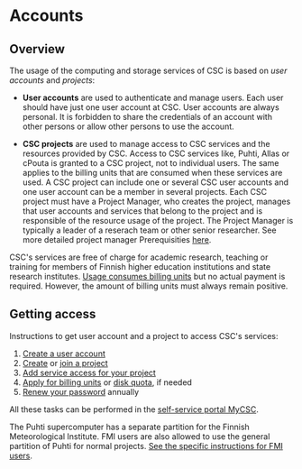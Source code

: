 # Accounts

## Overview

The usage of the computing and storage services of CSC is based on _user accounts_ and _projects_:

*   **User accounts** are used to authenticate and manage users. Each user should have just one user account at CSC.  User accounts are always personal. It is forbidden to share the credentials of an account with other persons or allow other persons to use the account.

*   **CSC projects** are used to manage access to CSC services and the resources provided by CSC. Access to CSC services like, Puhti, Allas or cPouta 
is granted to a CSC project, not to individual users. The same applies to the billing units that are consumed when these services are used.
A CSC project can include one or several CSC user accounts and one user account can be a member in several projects. Each CSC project must have a Project Manager, who creates the project, manages that user accounts and services that belong to the project and is responsible of the resource usage 
of the project. The Project Manager is typically a leader of a reserach team or other senior researcher. See more detailed project manager Prerequisities [here](https://www.csc.fi/en/prerequisites-for-a-project-manager).

CSC's services are free of charge for academic research, teaching or training for members of Finnish higher education
institutions and state research institutes.
[Usage consumes billing units](billing.md) but no actual payment is required.
However, the amount of billing units must always remain positive.

## Getting access

Instructions to get user account and a project to access CSC's services:

1. [Create a user account](how-to-create-new-user-account.md)
1. [Create](how-to-create-new-project.md) or
   [join a project](how-to-add-member-to-project.md)
1. [Add service access for your project](how-to-add-service-access-for-project.md)
1. [Apply for billing units](how-to-apply-for-billing-units.md) or
   [disk quota](how-to-increase-disk-quotas.md), if needed
1. [Renew your password](how-to-change-password.md) annually

All these tasks can be performed in the
[self-service portal MyCSC](https://my.csc.fi).

The Puhti supercomputer has a separate partition for the Finnish Meteorological
Institute. FMI users are also allowed to use the general partition of Puhti for normal
projects.
[See the specific instructions for FMI users](fmi.md).
